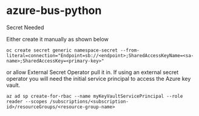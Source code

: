 # azure-bus-python
Secret Needed

Either create it manually as shown below
```
oc create secret generic namespace-secret --from-literal=connection="Endpoint=sb://<endpoint>;SharedAccessKeyName=<sa-name>;SharedAccessKey=<primary-key>"
```

or allow External Secret Operator pull it in.
If using an external secret operator you will need the initial service principal to access the Azure key vault.

```
az ad sp create-for-rbac --name myKeyVaultServicePrincipal --role reader --scopes /subscriptions/<subscription-id>/resourceGroups/<resource-group-name>
```